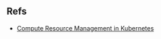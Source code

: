 

## Refs

* [Compute Resource Management in Kubernetes](http://schd.ws/hosted_files/lcccna2016/e5/containercon2016kubernetes.pdf)

